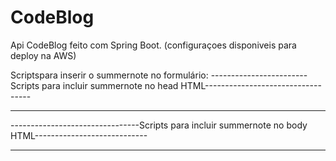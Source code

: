 # CodeBlog
Api CodeBlog feito com Spring Boot. (configuraçoes disponiveis para deploy na AWS)

Scriptspara inserir o summernote no formulário:
------------------------Scripts para incluir summernote no head HTML----------------------------------
    <script src="https://code.jquery.com/jquery-3.2.1.slim.min.js"></script>
    <script src="https://cdnjs.cloudflare.com/ajax/libs/popper.js/1.11.0/umd/popper.min.js"></script>
    <script src="https://maxcdn.bootstrapcdn.com/bootstrap/4.0.0-beta/js/bootstrap.min.js"></script>
    <link href="https://cdnjs.cloudflare.com/ajax/libs/summernote/0.8.12/summernote-bs4.css" rel="stylesheet">
    <script src="https://cdnjs.cloudflare.com/ajax/libs/summernote/0.8.12/summernote-bs4.js"></script>
    
--------------------------------------------------------------------------------------------------------
--------------------------------Scripts para incluir summernote no body HTML----------------------------
<script>
    $('#summernote').summernote({
        placeholder: 'Texto *',
        tabsize: 2,
        height: 300
    });
</script>
--------------------------------------------------------------------------------------------------------
